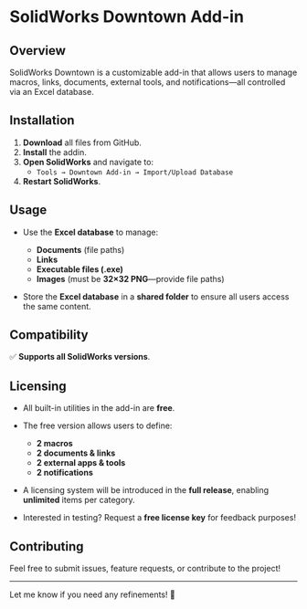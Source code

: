 # SolidWorks Downtown Add-in  

## Overview  
SolidWorks Downtown is a customizable add-in that allows users to manage macros, links, documents, external tools, and notifications—all controlled via an Excel database.  

## Installation  

1. **Download** all files from GitHub.  
2. **Install** the addin.
3. **Open SolidWorks** and navigate to:  
   - `Tools → Downtown Add-in → Import/Upload Database`  
4. **Restart SolidWorks**.  

## Usage  

- Use the **Excel database** to manage:  
  - **Documents** (file paths)  
  - **Links**  
  - **Executable files (.exe)**  
  - **Images** (must be **32×32 PNG**—provide file paths)  

- Store the **Excel database** in a **shared folder** to ensure all users access the same content.  

## Compatibility  
✅ **Supports all SolidWorks versions**.  

## Licensing  

- All built-in utilities in the add-in are **free**.  
- The free version allows users to define:  
  - **2 macros**  
  - **2 documents & links**  
  - **2 external apps & tools**  
  - **2 notifications**  

- A licensing system will be introduced in the **full release**, enabling **unlimited** items per category.  
- Interested in testing? Request a **free license key** for feedback purposes!  

## Contributing  
Feel free to submit issues, feature requests, or contribute to the project!  

---

Let me know if you need any refinements! 🚀  
